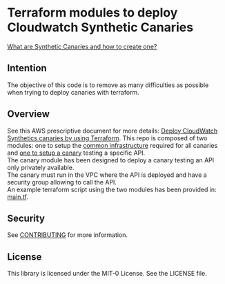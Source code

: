 # Terraform modules to deploy Cloudwatch Synthetic Canaries

[What are Synthetic Canaries and how to create one?](https://www.youtube.com/watch?v=hF3NM9j-u7I)  

## Intention
The objective of this code is to remove as many difficulties as possible when trying to deploy canaries with terraform.  

## Overview
See this AWS prescriptive document for more details: [Deploy CloudWatch Synthetics canaries by using Terraform](https://docs.aws.amazon.com/prescriptive-guidance/latest/patterns/deploy-cloudwatch-synthetics-canaries-by-using-terraform.html). 
This repo is composed of two modules: one to setup the [common infrastructure](./modules/canary-infra/README.md) required for all canaries and [one to setup a canary](./modules/canary/README.md) testing a specific API.  
The canary module has been designed to deploy a canary testing an API only privately available.  
The canary must run in the VPC where the API is deployed and have a security group allowing to call the API.  
An example terraform script using the two modules has been provided in: [main.tf](main.tf).  

## Security

See [CONTRIBUTING](CONTRIBUTING.md#security-issue-notifications) for more information.  

## License

This library is licensed under the MIT-0 License. See the LICENSE file.  

